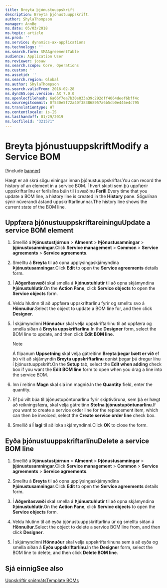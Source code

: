 ```yaml
---
title: Breyta þjónustuuppskrift
description: Breyta þjónustuuppskrift.
author: ShylaThompson
manager: AnnBe
ms.date: 05/03/2018
ms.topic: article
ms.prod: ''
ms.service: dynamics-ax-applications
ms.technology: ''
ms.search.form: SMAAgreementTable
audience: Application User
ms.reviewer: josaw
ms.search.scope: Core, Operations
ms.custom: ''
ms.assetid: ''
ms.search.region: Global
ms.author: ShylaThompson
ms.search.validFrom: 2016-02-28
ms.dyn365.ops.version: AX 7.0.0
ms.openlocfilehash: 6a66f7ea7b30e033a39c292dff4064deef6bff4c
ms.sourcegitcommit: 0f530e5f72a40f383868957a6b5cb0e446e4c795
ms.translationtype: HT
ms.contentlocale: is-IS
ms.lasthandoff: 01/29/2019
ms.locfileid: "321571"
---
```

# <a name="modify-a-service-bom"></a><span data-ttu-id="ed420-103">Breyta þjónustuuppskrift</span><span class="sxs-lookup"><span data-stu-id="ed420-103">Modify a Service BOM</span></span> 

[!include [banner](../includes/banner.md)]


<span data-ttu-id="ed420-104">Hægt er að skrá sögu einingar innan þjónustuuppskriftar.</span><span class="sxs-lookup"><span data-stu-id="ed420-104">You can record the history of an element in a service BOM.</span></span> <span data-ttu-id="ed420-105">Í hvert skipti sem þú uppfærir uppskriftarlínu er ferilslína búin til í svæðinu **Ferill**.</span><span class="sxs-lookup"><span data-stu-id="ed420-105">Every time that you update a BOM line, a history line is created in the **History** pane.</span></span> <span data-ttu-id="ed420-106">Sögulínan sýnir núverandi ástand uppskriftarlínunnar.</span><span class="sxs-lookup"><span data-stu-id="ed420-106">The history line shows the current state of the BOM line.</span></span>

## <a name="update-a-service-bom-element"></a><span data-ttu-id="ed420-107">Uppfæra þjónustuuppskriftareiningu</span><span class="sxs-lookup"><span data-stu-id="ed420-107">Update a service BOM element</span></span>

1.  <span data-ttu-id="ed420-108">Smellið á **Þjónustustjórnun** \> **Almennt** \> **Þjónustusamningar** \> **þjónustusamningar**.</span><span class="sxs-lookup"><span data-stu-id="ed420-108">Click **Service management** \> **Common** \> **Service agreements** \> **Service agreements**.</span></span>

2.  <span data-ttu-id="ed420-109">Smelltu á **Breyta** til að opna upplýsingaskjámyndina **Þjónustusamningar**.</span><span class="sxs-lookup"><span data-stu-id="ed420-109">Click **Edit** to open the **Service agreements** details form.</span></span>

3.  <span data-ttu-id="ed420-110">Í **Aðgerðasvæði** skal smella á **Þjónustuhlutir** til að opna skjámyndina **Þjónustuhlutir**.</span><span class="sxs-lookup"><span data-stu-id="ed420-110">On the **Action Pane**, click **Service objects** to open the **Service objects** form.</span></span>

4.  <span data-ttu-id="ed420-111">Veldu hlutinn til að uppfæra uppskriftarlínu fyrir og smelltu svo á **Hönnuður**.</span><span class="sxs-lookup"><span data-stu-id="ed420-111">Select the object to update a BOM line for, and then click **Designer**.</span></span>

5.  <span data-ttu-id="ed420-112">Í skjámyndinni **Hönnuður** skal velja uppskriftarlínu til að uppfæra og smella síðan á **Breyta uppskriftarlínu**.</span><span class="sxs-lookup"><span data-stu-id="ed420-112">In the **Designer** form, select the BOM line to update, and then click **Edit BOM line**.</span></span>
    
    > [!NOTE]
    > <P><span data-ttu-id="ed420-113">Á flipanum <STRONG>Uppsetning</STRONG> skal velja gátreitinn <STRONG>Breyta þegar bætt er við</STRONG> ef þú vilt að skjámyndin <STRONG>Breyta uppskriftarlínu</STRONG> opnist þegar þú dregur línu í þjónustuuppskrift.</span><span class="sxs-lookup"><span data-stu-id="ed420-113">On the <STRONG>Setup</STRONG> tab, select the <STRONG>Edit when adding</STRONG> check box if you want the <STRONG>Edit BOM line</STRONG> form to open when you drag a line into the service BOM.</span></span></P>

6.  <span data-ttu-id="ed420-114">Inn í reitinn **Magn** skal slá inn magnið.</span><span class="sxs-lookup"><span data-stu-id="ed420-114">In the **Quantity** field, enter the quantity.</span></span>

7.  <span data-ttu-id="ed420-115">Ef þú vilt búa til þjónustupöntunarlínu fyrir skiptivöruna, sem þá er hægt að reikningsfæra, skal velja gátreitinn **Stofna þjónustupöntunarlínu**.</span><span class="sxs-lookup"><span data-stu-id="ed420-115">If you want to create a service order line for the replacement item, which can then be invoiced, select the **Create service order line** check box.</span></span>

8.  <span data-ttu-id="ed420-116">Smellið á **Í lagi** til að loka skjámyndinni.</span><span class="sxs-lookup"><span data-stu-id="ed420-116">Click **OK** to close the form.</span></span>

## <a name="delete-a-service-bom-line"></a><span data-ttu-id="ed420-117">Eyða þjónustuuppskriftarlínu</span><span class="sxs-lookup"><span data-stu-id="ed420-117">Delete a service BOM line</span></span>

1.  <span data-ttu-id="ed420-118">Smellið á **Þjónustustjórnun** \> **Almennt** \> **Þjónustusamningar** \> **þjónustusamningar**.</span><span class="sxs-lookup"><span data-stu-id="ed420-118">Click **Service management** \> **Common** \> **Service agreements** \> **Service agreements**.</span></span>

2.  <span data-ttu-id="ed420-119">Smelltu á **Breyta** til að opna upplýsingaskjámyndina **Þjónustusamningar**.</span><span class="sxs-lookup"><span data-stu-id="ed420-119">Click **Edit** to open the **Service agreements** details form.</span></span>

3.  <span data-ttu-id="ed420-120">Í **Aðgerðasvæði** skal smella á **Þjónustuhlutir** til að opna skjámyndina **Þjónustuhlutir**.</span><span class="sxs-lookup"><span data-stu-id="ed420-120">On the **Action Pane**, click **Service objects** to open the **Service objects** form.</span></span>

4.  <span data-ttu-id="ed420-121">Veldu hlutinn til að eyða þjónustuuppskriftarlínu úr og smelltu síðan á **Hönnuður**.</span><span class="sxs-lookup"><span data-stu-id="ed420-121">Select the object to delete a service BOM line from, and then click **Designer**.</span></span>

5.  <span data-ttu-id="ed420-122">Í skjámyndinni **Hönnuður** skal velja uppskriftarlínuna sem á að eyða og smella síðan á **Eyða uppskriftarlínu**.</span><span class="sxs-lookup"><span data-stu-id="ed420-122">In the **Designer** form, select the BOM line to delete, and then click **Delete BOM line**.</span></span>

## <a name="see-also"></a><span data-ttu-id="ed420-123">Sjá einnig</span><span class="sxs-lookup"><span data-stu-id="ed420-123">See also</span></span>

[<span data-ttu-id="ed420-124">Uppskriftir sniðmáts</span><span class="sxs-lookup"><span data-stu-id="ed420-124">Template BOMs</span></span>](template-boms.md)

  


